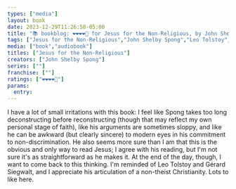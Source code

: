 ```yaml
---
types: ["media"]
layout: book
date: 2023-12-29T11:26:50-05:00
title: "📚 bookblog: ❤️❤️❤️❤️🖤 for Jesus for the Non-Religious, by John Shelby Spong"
tags: ["Jesus for the Non-Religious","John Shelby Spong","Leo Tolstoy","Gérard Siegwalt","non-theism"]
media: ["book","audiobook"]
titles: ["Jesus for the Non-Religious"]
creators: ["John Shelby Spong"]
series: [""]
franchise: [""]
ratings: ["❤️❤️❤️❤️🖤"]
params:
  entry:
---
```


I have a lot of small irritations with this book: I feel like Spong takes too long deconstructing before reconstructing (though that may reflect my own personal stage of faith), like his arguments are sometimes sloppy, and like he can be awkward (but clearly sincere) to modern eyes in his commitment to non-discrimination. He also seems more sure than I am that this is the obvious and only way to read Jesus; I agree with his reading, but I'm not sure it's as straightforward as he makes it. At the end of the day, though, I want to come back to this thinking. I'm reminded of Leo Tolstoy and Gérard Siegwalt, and I appreciate his articulation of a non-theist Christianity. Lots to like here.
